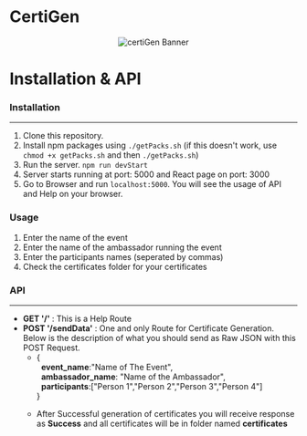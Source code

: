 # CertiGen
<p align="center">
  <img src="https://i.imgur.com/my2aGQ9.png" alt="certiGen Banner">
</p>

# Installation & API

### Installation
<hr/>

1. Clone this repository.
2. Install npm packages using `./getPacks.sh` (if this doesn't work, use <code>chmod +x getPacks.sh</code> and then <code>./getPacks.sh</code>)
3. Run the server. `npm run devStart`
4. Server starts running at port: 5000 and React page on port: 3000
6. Go to Browser and run `localhost:5000`. You will see the usage of API and Help on your browser.

### Usage

1. Enter the name of the event
2. Enter the name of the ambassador running the event
3. Enter the participants names (seperated by commas)
4. Check the certificates folder for your certificates 

### API
<hr/>
<ul><li><b>GET '/'</b> : This is a Help Route</li> <li><b>POST '/sendData'</b> : One and only Route for Certificate Generation. Below is the description of what you should send as Raw JSON with this POST Request. <br/><ul><li>{<br/> &nbsp; <b>event_name</b>:"Name of The Event",<br/>&nbsp; <b> ambassador_name</b>: "Name of the Ambassador",<br/>&nbsp; <b>participants</b>:["Person 1","Person 2","Person 3","Person 4"]<br/>}</li><ul></li></ul><li> After Successful generation of certificates you will receive response as <b>Success</b> and all certificates will be in folder named <b>certificates</b></li>
